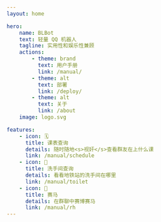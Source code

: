 ```yaml
---
layout: home

hero:
    name: BLBot
    text: 轻量 QQ 机器人
    tagline: 实用性和娱乐性兼顾
    actions:
        - theme: brand
          text: 用户手册
          link: /manual/
        - theme: alt
          text: 部署
          link: /deploy/
        - theme: alt
          text: 关于
          link: /about
    image: logo.svg

features:
    - icon: 🗓️
      title: 课表查询
      details: 随时随地<s>视奸</s>查看群友在上什么课
      link: /manual/schedule
    - icon: 🚽
      title: 洗手间查询
      details: 看看地铁站的洗手间在哪里
      link: /manual/toilet
    - icon: 🏇
      title: 赛马
      details: 在群聊中赛博赛马
      link: /manual/rh
---
```

